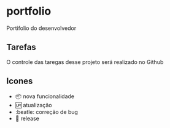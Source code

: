 # portfolio
Portifolio do desenvolvedor

## Tarefas

O controle das taregas desse projeto será realizado no Github

## Icones

- :package: nova funcionalidade
- :up: atualização
- :beatle: correção de bug
- :checkered_flag: release